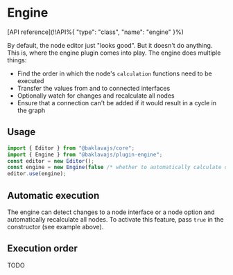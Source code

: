 # Engine

[API reference](!!API%{ "type": "class", "name": "engine" }%)

By default, the node editor just "looks good". But it doesn't do anything. This is, where the engine plugin comes into play.
The engine does multiple things:
* Find the order in which the node's `calculation` functions need to be executed
* Transfer the values from and to connected interfaces
* Optionally watch for changes and recalculate all nodes
* Ensure that a connection can't be added if it would result in a cycle in the graph

## Usage
```js
import { Editor } from "@baklavajs/core";
import { Engine } from "@baklavajs/plugin-engine";
const editor = new Editor();
const engine = new Engine(false /* whether to automatically calculate on changes */);
editor.use(engine);
```

## Automatic execution
The engine can detect changes to a node interface or a node option and automatically recalculate all nodes.
To activate this feature, pass `true` in the constructor (see example above).

## Execution order
TODO